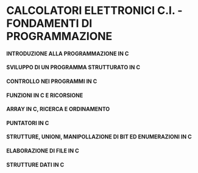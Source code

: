 # CALCOLATORI ELETTRONICI C.I. - FONDAMENTI DI PROGRAMMAZIONE

#### INTRODUZIONE ALLA PROGRAMMAZIONE IN C
#### SVILUPPO DI UN PROGRAMMA STRUTTURATO IN C
#### CONTROLLO NEI PROGRAMMI IN C
#### FUNZIONI IN C E RICORSIONE
#### ARRAY IN C, RICERCA E ORDINAMENTO
#### PUNTATORI IN C
#### STRUTTURE, UNIONI, MANIPOLLAZIONE DI BIT ED ENUMERAZIONI IN C
#### ELABORAZIONE DI FILE IN C
#### STRUTTURE DATI IN C
